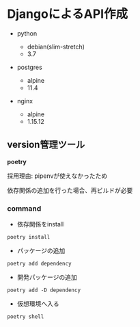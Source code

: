 # DjangoによるAPI作成

* python
    - debian(slim-stretch)
    - 3.7
    
* postgres
    - alpine
    - 11.4

* nginx
    - alpine
    - 1.15.12
    
## version管理ツール
**poetry**
    
採用理由: pipenvが使えなかったため

依存関係の追加を行った場合、再ビルドが必要


### command

* 依存関係をinstall
  
```poetry install```

* パッケージの追加

```poetry add dependency```

* 開発パッケージの追加

```poetry add -D dependency```

* 仮想環境へ入る

```poetry shell```

 

